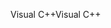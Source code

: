 <span data-ttu-id="7e5cf-101">Visual C++</span><span class="sxs-lookup"><span data-stu-id="7e5cf-101">Visual C++</span></span>